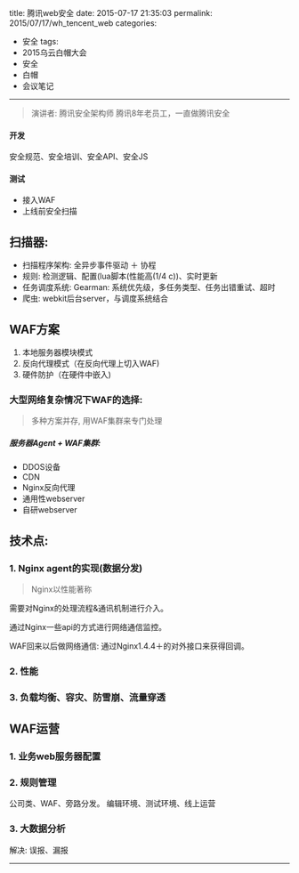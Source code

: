 title: 腾讯web安全
date: 2015-07-17 21:35:03
permalink: 2015/07/17/wh_tencent_web
categories:
- 安全
tags:
- 2015乌云白帽大会
- 安全
- 白帽
- 会议笔记

---

> 演讲者: 腾讯安全架构师
> 腾讯8年老员工，一直做腾讯安全

#### 开发

安全规范、安全培训、安全API、安全JS

#### 测试

- 接入WAF
- 上线前安全扫描

<!--more-->

## 扫描器:

- 扫描程序架构: 全异步事件驱动 ＋ 协程
- 规则: 检测逻辑、配置(lua脚本(性能高(1/4 c))、实时更新
- 任务调度系统: Gearman: 系统优先级，多任务类型、任务出错重试、超时
- 爬虫: webkit后台server，与调度系统结合

## WAF方案

1. 本地服务器模块模式
2. 反向代理模式（在反向代理上切入WAF)
3. 硬件防护（在硬件中嵌入)


### 大型网络复杂情况下WAF的选择:

> 多种方案并存, 用WAF集群来专门处理

##### 服务器Agent + WAF集群:

- DDOS设备
- CDN
- Nginx反向代理
- 通用性webserver
- 自研webserver



## 技术点:

### 1. Nginx agent的实现(数据分发)

> Nginx以性能著称

需要对Nginx的处理流程&通讯机制进行介入。

通过Nginx一些api的方式进行网络通信监控。

WAF回来以后做网络通信: 通过Nginx1.4.4＋的对外接口来获得回调。  

### 2. 性能

### 3. 负载均衡、容灾、防雪崩、流量穿透


## WAF运营


### 1. 业务web服务器配置

### 2. 规则管理

公司类、WAF、旁路分发。
编辑环境、测试环境、线上运营

### 3. 大数据分析

解决: 误报、漏报

---

